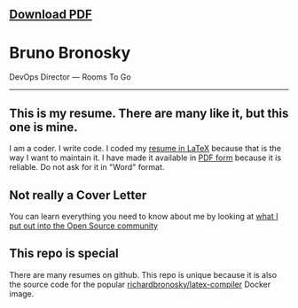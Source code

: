 ## [Download PDF][1]

# Bruno Bronosky

DevOps Director — Rooms To Go

--------

## This is my resume. There are many like it, but this one is mine.

I am a coder. I write code. I coded my [resume in LaTeX] because that is the way I want to maintain it. I have made it available in [PDF form] because it is reliable. Do not ask for it in "Word" format.

## Not really a Cover Letter

You can learn everything you need to know about me by looking at [what I put out into the Open Source community][1]

## This repo is special

There are many resumes on github. This repo is unique because it is also the source code for the popular [richardbronosky/latex-compiler] Docker image.

[1]: https://github.com/RichardBronosky/resume/blob/master/community.md
[resume in LaTeX]: https://github.com/RichardBronosky/resume/blob/master/bruno.bronosky.resume.tex
[PDF form]: https://github.com/RichardBronosky/resume/raw/master/bruno.bronosky.resume.pdf
[richardbronosky/latex-compiler]: https://registry.hub.docker.com/u/richardbronosky/latex-compiler/
